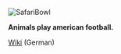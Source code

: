 ![SafariBowl](https://milanovi.ch/safaribowl/wiki/images/1/1c/LogoNew.png)

**Animals play american football.**

[Wiki](http://milanovi.ch/safaribowl/wiki/) (German)

